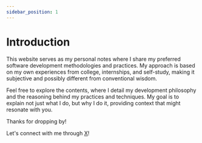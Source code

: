 ```yaml
---
sidebar_position: 1
---
```


# Introduction

This website serves as my personal notes where I share my preferred software development methodologies and practices. My approach is based on my own experiences from college, internships, and self-study, making it subjective and possibly different from conventional wisdom.

Feel free to explore the contents, where I detail my development philosophy and the reasoning behind my practices and techniques. My goal is to explain not just what I do, but why I do it, providing context that might resonate with you.

Thanks for dropping by!

Let's connect with me through [X](https://x.com/rafiwiranaa)!